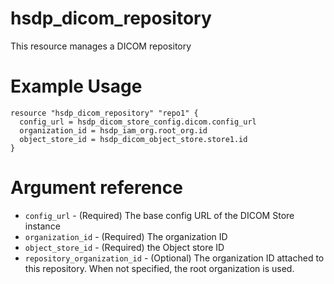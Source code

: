 # hsdp_dicom_repository
This resource manages a DICOM repository

# Example Usage
```hcl
resource "hsdp_dicom_repository" "repo1" {
  config_url = hsdp_dicom_store_config.dicom.config_url
  organization_id = hsdp_iam_org.root_org.id
  object_store_id = hsdp_dicom_object_store.store1.id
}
```

# Argument reference

* `config_url` - (Required) The base config URL of the DICOM Store instance
* `organization_id` - (Required) The organization ID
* `object_store_id` - (Required) the Object store ID
* `repository_organization_id` - (Optional) The organization ID attached to this repository.
  When not specified, the root organization is used.
